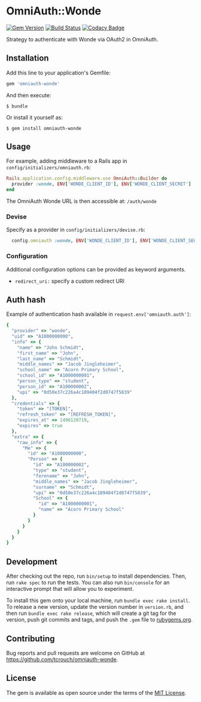 # OmniAuth::Wonde

[![Gem Version](https://img.shields.io/gem/v/omniauth-wonde.svg)](https://rubygems.org/gems/omniauth-wonde)
[![Build Status](https://img.shields.io/travis/tcrouch/omniauth-wonde.svg)](https://travis-ci.org/tcrouch/omniauth-wonde)
[![Codacy Badge](https://api.codacy.com/project/badge/Grade/87b66fa1686348c38fc6936a85c63685)](https://www.codacy.com/manual/t.crouch/omniauth-wonde)

Strategy to authenticate with Wonde via OAuth2 in OmniAuth.

## Installation

Add this line to your application's Gemfile:

```ruby
gem 'omniauth-wonde'
```

And then execute:

```console
$ bundle
```

Or install it yourself as:

```console
$ gem install omniauth-wonde
```

## Usage

For example, adding middleware to a Rails app in `config/initializers/omniauth.rb`:

```ruby
Rails.application.config.middleware.use OmniAuth::Builder do
  provider :wonde, ENV['WONDE_CLIENT_ID'], ENV['WONDE_CLIENT_SECRET']
end
```

The OmniAuth Wonde URL is then accessible at: `/auth/wonde`

### Devise

Specify as a provider in `config/initializers/devise.rb`:

```ruby
  config.omniauth :wonde, ENV['WONDE_CLIENT_ID'], ENV['WONDE_CLIENT_SECRET']
```

### Configuration

Additional configuration options can be provided as keyword arguments.

- `redirect_uri:` specify a custom redirect URI

## Auth hash

Example of authentication hash available in `request.env['omniauth.auth']`:

```ruby
{
  "provider" => "wonde",
  "uid" => "A1000000000",
  "info" => {
    "name" => "John Schmidt",
    "first_name" => "John",
    "last_name" => "Schmidt",
    "middle_names" => "Jacob Jingleheimer",
    "school_name" => "Acorn Primary School",
    "school_id" => "A1000000001",
    "person_type" => "student",
    "person_id" => "A100000002",
    "upi" => "0d50e37c226a4c189404f2d0747f5839"
  },
  "credentials" => {
    "token" => "[TOKEN]",
    "refresh_token" => "[REFRESH_TOKEN]",
    "expires_at" => 1496120719,
    "expires" => true
  },
  "extra" => {
    "raw_info" => {
      "Me" => {
        "id" => "A1000000000",
        "Person" => {
          "id" => "A100000002",
          "type" => "student",
          "forename" => "John",
          "middle_names" => "Jacob Jingleheimer",
          "surname" => "Schmidt",
          "upi" => "0d50e37c226a4c189404f2d0747f5839",
          "School" => {
            "id" => "A1000000001",
            "name" => "Acorn Primary School"
          }
        }
      }
    }
  }
}
```

## Development

After checking out the repo, run `bin/setup` to install dependencies. Then, run `rake spec` to run the tests. You can also run `bin/console` for an interactive prompt that will allow you to experiment.

To install this gem onto your local machine, run `bundle exec rake install`. To release a new version, update the version number in `version.rb`, and then run `bundle exec rake release`, which will create a git tag for the version, push git commits and tags, and push the `.gem` file to [rubygems.org](https://rubygems.org).

## Contributing

Bug reports and pull requests are welcome on GitHub at https://github.com/tcrouch/omniauth-wonde.

## License

The gem is available as open source under the terms of the [MIT License](https://opensource.org/licenses/MIT).
